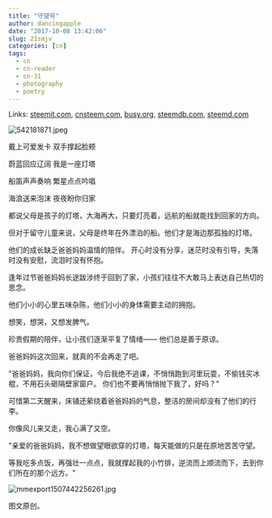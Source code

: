 ```yaml
---
title: "守望号"
author: dancingapple
date: "2017-10-08 13:42:06"
slug: 21smjv
categories: [cn]
tags: 
  - cn
  - cn-reader
  - cn-31
  - photography
  - poetry
---
```


Links: [steemit.com](https://steemit.com/cn/@dancingapple/21smjv), [cnsteem.com](https://cnsteem.com/cn/@dancingapple/21smjv), [busy.org](https://busy.org/cn/@dancingapple/21smjv), [steemdb.com](https://steemdb.com/cn/@dancingapple/21smjv), [steemd.com](https://steemd.com/cn/@dancingapple/21smjv)

![542181871.jpeg](https://steemitimages.com/DQmeiet3HiGjytD2gX3gxv2Em9pFKF6sDfm5kzhwrPJyof1/542181871.jpeg)

戴上可爱发卡
双手撑起脸颊

蔚蓝回应辽阔
我是一座灯塔

船笛声声奏响
繁星点点吟唱

海浪送来泡沫
夜夜盼你归家


都说父母是孩子的灯塔，大海再大，只要灯亮着，远航的船就能找到回家的方向。

但对于留守儿童来说，父母是终年在外漂泊的船。他们才是海边那孤独的灯塔。

他们的成长缺乏爸爸妈妈温情的陪伴。
开心时没有分享，迷茫时没有引导，失落时没有安慰，流泪时没有怀抱。

逢年过节爸爸妈妈长途跋涉终于回到了家，小孩们往往不大敢马上表达自己热切的思念。

他们小小的心里五味杂陈，他们小小的身体需要主动的拥抱。

想笑，想哭，又想发脾气。

珍贵假期的陪伴，让小孩们逐渐平复了情绪——
他们总是善于原谅。

爸爸妈妈这次回来，就真的不会再走了吧。

"爸爸妈妈，我向你们保证，今后我绝不逃课，不悄悄跑到河里玩耍，不偷钱买冰棍，不用石头砸隔壁家窗户。
你们也不要再悄悄抛下我了，好吗？"

可惜第二天醒来，床铺还萦绕着爸爸妈妈的气息，整洁的房间却没有了他们的行李。

你像风儿来又走，我心满了又空。

"亲爱的爸爸妈妈，我不想做望眼欲穿的灯塔，每天能做的只是在原地苦苦守望。

等我吃多点饭，再强壮一点点，我就撑起我的小竹排，逆流而上顺流而下，去到你们所在的那个远方。"

![mmexport1507442256261.jpg](https://steemitimages.com/DQmYzCKupmqyouLKpQzcbihQ5L4uMSg14VXhFGbeARE2nFc/mmexport1507442256261.jpg)


图文原创。

